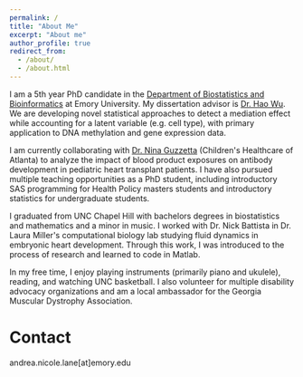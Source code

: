 ```yaml
---
permalink: /
title: "About Me"
excerpt: "About me"
author_profile: true
redirect_from: 
  - /about/
  - /about.html
---
```


I am a 5th year PhD candidate in the [Department of Biostatistics and Bioinformatics](https://www.sph.emory.edu/departments/bios/index.html) at Emory University. My dissertation advisor is [Dr. Hao Wu](http://www.haowulab.org/). We are developing novel statistical approaches to detect a mediation effect while accounting for a latent variable (e.g. cell type), with primary application to DNA methylation and gene expression data. 

I am currently collaborating with [Dr. Nina Guzzetta](https://www.pedsresearch.org/people/faculty/nina-guzzetta-md) (Children's Healthcare of Atlanta) to analyze the impact of blood product exposures on antibody development in pediatric heart transplant patients. I have also pursued multiple teaching opportunities as a PhD student, including introductory SAS programming for Health Policy masters students and introductory statistics for undergraduate students.

I graduated from UNC Chapel Hill with bachelors degrees in biostatistics and mathematics and a minor in music. I worked with Dr. Nick Battista in Dr. Laura Miller's computational biology lab studying fluid dynamics in embryonic heart development. Through this work, I was introduced to the process of research and learned to code in Matlab.

In my free time, I enjoy playing instruments (primarily piano and ukulele), reading, and watching UNC basketball. I also volunteer for multiple disability advocacy organizations and am a local ambassador for the Georgia Muscular Dystrophy Association.

Contact
======
andrea.nicole.lane[at]emory.edu
